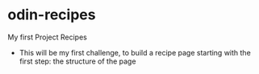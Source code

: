 # odin-recipes
My first Project Recipes

- This will be my first challenge, to build a recipe page starting with the first step: the structure of the page
